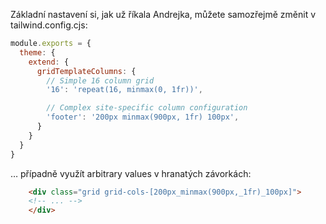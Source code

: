 Základní nastavení si, jak už říkala Andrejka, můžete samozřejmě změnit v tailwind.config.cjs:

```js {all|4-9|0}
module.exports = {
  theme: {
    extend: {
      gridTemplateColumns: {
        // Simple 16 column grid 
        '16': 'repeat(16, minmax(0, 1fr))',

        // Complex site-specific column configuration 
        'footer': '200px minmax(900px, 1fr) 100px',
      }
    }
  }
}

```

… případně využít arbitrary values v hranatých závorkách:

```html {0|1}
    <div class="grid grid-cols-[200px_minmax(900px,_1fr)_100px]">
    <!-- ... -->
    </div>
```

<arrow v-click="3" x1="600" y1="530" x2="400" y2="440" color="#666888" width="2" arrowSize="1" />

